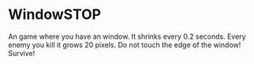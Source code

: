 # WindowSTOP
An game where you have an window. It shrinks every 0.2 seconds. Every enemy you kill it grows 20 pixels. Do not touch the edge of the window! Survive!
